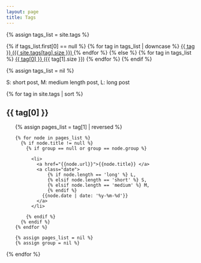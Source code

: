 ```yaml
---
layout: page
title: Tags
---
```


<div class='list-group'>
  {% assign tags_list = site.tags %}

  {% if tags_list.first[0] == null %}
    {% for tag in tags_list | downcase %}
      <a href="/tags#{{ tag }}-ref" class='list-group-item'>
        {{ tag }} <span class='badge'>({{ site.tags[tag].size }})</span>
      </a>
    {% endfor %}
  {% else %}
    {% for tag in tags_list %}
      <a href="/tags#{{ tag[0] }}-ref" class='list-group-item'>
        {{ tag[0] }} </a> (<span class='badge'>{{ tag[1].size }}</span>) 
    {% endfor %}
  {% endif %}

  {% assign tags_list = nil %}
</div>

<p class="date">
S: short post, M: medium length post, L: long post
</p> 

{% for tag in site.tags | sort %}
  <h2 class='tag-header' id="{{ tag[0] }}-ref">{{ tag[0] }}</h2>
  <ul>
    {% assign pages_list = tag[1]  | reversed %}

    {% for node in pages_list %}
      {% if node.title != null %}
        {% if group == null or group == node.group %}
        
          <li>
            <a href="{{node.url}}">{{node.title}} </a>
            <a class="date">
                {% if node.length == 'long' %} L,
                {% elsif node.length == 'short' %} S,
                {% elsif node.length == 'medium' %} M,
                {% endif %}
              {{node.date | date: '%y-%m-%d'}}
            </a>
          </li>

        {% endif %}
      {% endif %}
    {% endfor %}

    {% assign pages_list = nil %}
    {% assign group = nil %}
  </ul>
{% endfor %}
